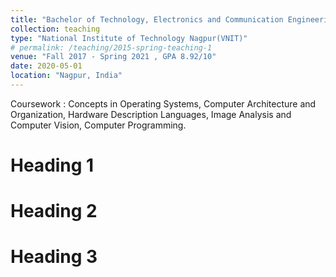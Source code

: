 ```yaml
---
title: "Bachelor of Technology, Electronics and Communication Engineering"
collection: teaching
type: "National Institute of Technology Nagpur(VNIT)"
# permalink: /teaching/2015-spring-teaching-1
venue: "Fall 2017 - Spring 2021 , GPA 8.92/10"
date: 2020-05-01
location: "Nagpur, India"
---
```


Coursework : Concepts in Operating Systems, Computer Architecture and Organization, Hardware Description Languages, Image Analysis and Computer Vision, Computer Programming.

Heading 1
======

Heading 2
======

Heading 3
======
